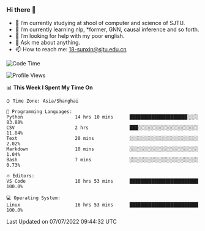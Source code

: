 ### Hi there 👋

<!--
**sunxin000/sunxin000** is a ✨ _special_ ✨ repository because its `README.md` (this file) appears on your GitHub profile.

Here are some ideas to get you started:

- 🔭 I’m currently working on ...
- 🌱 I’m currently learning ...
- 👯 I’m looking to collaborate on ...
- 🤔 I’m looking for help with ...
- 💬 Ask me about ...
- 📫 How to reach me: ...
- 😄 Pronouns: ...
- ⚡ Fun fact: ...
-->
- 🏫 I’m currently studying at shool of computer and science of SJTU.
- 🌱 I’m currently learning nlp, \*former, GNN, causal inference and so forth.
- 🤔 I’m looking for help with my poor english.
- 💬 Ask me about anything.
- 📫 How to reach me: 18-sunxin@sjtu.edu.cn
<!--START_SECTION:waka-->
![Code Time](http://img.shields.io/badge/Code%20Time-252%20hrs-blue)

![Profile Views](http://img.shields.io/badge/Profile%20Views-3-blue)

📊 **This Week I Spent My Time On** 

```text
⌚︎ Time Zone: Asia/Shanghai

💬 Programming Languages: 
Python                   14 hrs 10 mins      █████████████████████░░░░   83.88% 
CSV                      2 hrs               ███░░░░░░░░░░░░░░░░░░░░░░   11.84% 
Text                     20 mins             ░░░░░░░░░░░░░░░░░░░░░░░░░   2.02% 
Markdown                 10 mins             ░░░░░░░░░░░░░░░░░░░░░░░░░   1.04% 
Bash                     7 mins              ░░░░░░░░░░░░░░░░░░░░░░░░░   0.73%

🔥 Editors: 
VS Code                  16 hrs 53 mins      █████████████████████████   100.0%

💻 Operating System: 
Linux                    16 hrs 53 mins      █████████████████████████   100.0%

```


 Last Updated on 07/07/2022 09:44:32 UTC
<!--END_SECTION:waka-->
